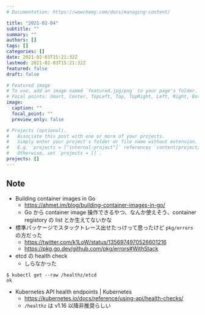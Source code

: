 ```yaml
---
# Documentation: https://wowchemy.com/docs/managing-content/

title: "2021-02-04"
subtitle: ""
summary: ""
authors: []
tags: []
categories: []
date: 2021-02-03T15:21:32Z
lastmod: 2021-02-03T15:21:32Z
featured: false
draft: false

# Featured image
# To use, add an image named `featured.jpg/png` to your page's folder.
# Focal points: Smart, Center, TopLeft, Top, TopRight, Left, Right, BottomLeft, Bottom, BottomRight.
image:
  caption: ""
  focal_point: ""
  preview_only: false

# Projects (optional).
#   Associate this post with one or more of your projects.
#   Simply enter your project's folder or file name without extension.
#   E.g. `projects = ["internal-project"]` references `content/project/deep-learning/index.md`.
#   Otherwise, set `projects = []`.
projects: []
---
```


## Note

* Building container images in Go
  * https://ahmet.im/blog/building-container-images-in-go/
  * Go から container image 操作できるやつ、なんか使えそう、container registory の list とか生えてないかな
* 標準パッケージでスタックトレース出せたっけって思ったけど `pkg/errors` の方だった
  * https://twitter.com/k1LoW/status/1356974970526601216
  * https://pkg.go.dev/github.com/pkg/errors#WithStack
* etcd の health check
  * しらなかった

```shell
$ kubectl get --raw /healthz/etcd
ok
```

* Kubernetes API health endpoints | Kubernetes
  * https://kubernetes.io/docs/reference/using-api/health-checks/
  * `/healthz` は v1.16 以降非推奨らしい
